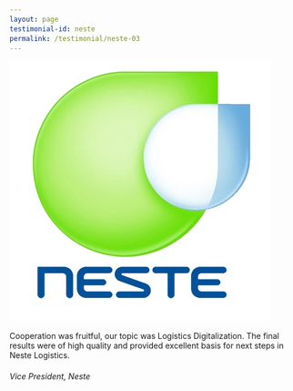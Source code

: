 ```yaml
---
layout: page
testimonial-id: neste
permalink: /testimonial/neste-03
---
```


![Neste](/images/brand-logos/Neste-oil2.png)

Cooperation was fruitful, our topic was Logistics Digitalization. The final results were of high quality and provided excellent basis for next steps in Neste Logistics.

###### Vice President, Neste
